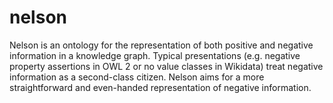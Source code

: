 # nelson
Nelson is an ontology for the representation of both positive and negative information in a knowledge graph. Typical presentations (e.g. negative property assertions in OWL 2 or no value classes in Wikidata) treat negative information as a second-class citizen. Nelson aims for a more straightforward and even-handed representation of negative information.
